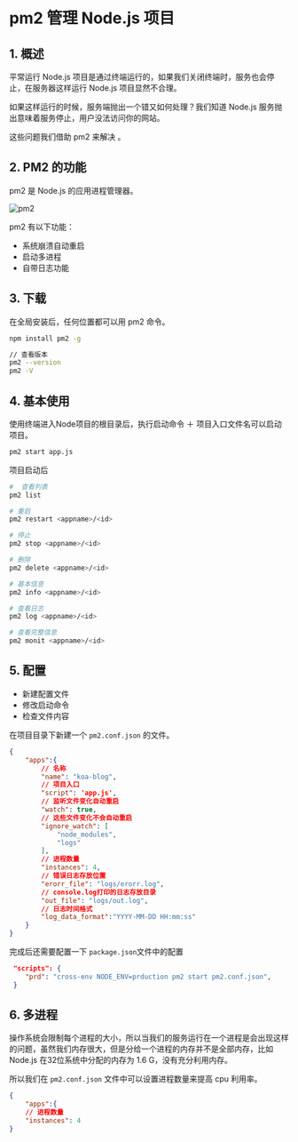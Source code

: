 # pm2 管理 Node.js 项目

## 1. 概述

平常运行 Node.js 项目是通过终端运行的，如果我们关闭终端时，服务也会停止，在服务器这样运行 Node.js 项目显然不合理。

如果这样运行的时候，服务端抛出一个错又如何处理？我们知道 Node.js 服务抛出意味着服务停止，用户没法访问你的网站。

这些问题我们借助 pm2 来解决 。

## 2. PM2 的功能

pm2 是 Node.js 的应用进程管理器。

![pm2](pm2.png)

pm2 有以下功能：

- 系统崩溃自动重启
- 启动多进程
- 自带日志功能

## 3. 下载

在全局安装后，任何位置都可以用 pm2 命令。

```bash
npm install pm2 -g

// 查看版本
pm2 --version
pm2 -V
```

## 4. 基本使用

使用终端进入Node项目的根目录后，执行启动命令 ＋ 项目入口文件名可以启动项目。

```bash
pm2 start app.js
```

项目启动后

```bash
#  查看列表
pm2 list

# 重启
pm2 restart <appname>/<id>

# 停止
pm2 stop <appname>/<id>

# 删除
pm2 delete <appname>/<id>

# 基本信息
pm2 info <appname>/<id>

# 查看日志
pm2 log <appname>/<id>

# 查看完整信息
pm2 monit <appname>/<id>
```

## 5. 配置

- 新建配置文件
- 修改启动命令
- 检查文件内容

在项目目录下新建一个 `pm2.conf.json` 的文件。

```json
{
    "apps":{
        // 名称
        "name": "koa-blog",
        // 项目入口
        "script": 'app.js',
        // 监听文件变化自动重启
        "watch": true,
        // 这些文件变化不会自动重启
        "ignore_watch": [
            "node_modules",
            "logs"
        ],
        // 进程数量
        "instances": 4,
        // 错误日志存放位置
        "erorr_file": "logs/erorr.log",
        // console.log打印的日志存放目录
        "out_file": "logs/out.log",
        // 日志时间格式
        "log_data_format":"YYYY-MM-DD HH:mm:ss"
    }
}
```

完成后还需要配置一下 `package.json`文件中的配置

```json
 "scripts": {
    "prd": "cross-env NODE_ENV=prduction pm2 start pm2.conf.json",
 }
```

## 6. 多进程

操作系统会限制每个进程的大小，所以当我们的服务运行在一个进程是会出现这样的问题，虽然我们内存很大，但是分给一个进程的内存并不是全部内存，比如 Node.js 在32位系统中分配的内存为 1.6 G，没有充分利用内存。

所以我们在 `pm2.conf.json` 文件中可以设置进程数量来提高 cpu 利用率。

```json
{
    "apps":{
    // 进程数量
    "instances": 4
}
```

<comment-comment/> 
